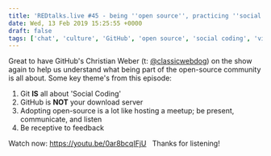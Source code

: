 ```yaml
---
title: 'REDtalks.live #45 - being ''open source'', practicing ''social coding'''
date: Wed, 13 Feb 2019 15:25:55 +0000
draft: false
tags: ['chat', 'culture', 'GitHub', 'open source', 'social coding', 'video']
---
```


Great to have GitHub's Christian Weber (t: [@classicwebdog](https://twitter.com/classicwebdog)) on the show again to help us understand what being part of the open-source community is all about. Some key theme's from this episode:

1.  Git **IS** all about 'Social Coding'
2.  GitHub is **NOT** your download server
3.  Adopting open-source is a lot like hosting a meetup; be present, communicate, and listen
4.  Be receptive to feedback

Watch now: https://youtu.be/0ar8bcqIFjU   Thanks for listening!